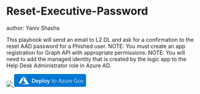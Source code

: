 # Reset-Executive-Password
author: Yaniv Shasha

This playbook will send an email to L2 DL and ask for a confirmation to the reset AAD password for a Phished user.
NOTE: You must create an app registration for Graph API with appropriate permissions.
NOTE: You will need to add the managed identity that is created by the logic app to the Help Desk Administrator role in Azure AD.

<a href="https://azuredeploy.net/?repository=https://github.com/Yaniv-Shasha/Sentinel/tree/master/Playbooks/Reset-Executive-Password" target="_blank">
    <img src="http://azuredeploy.net/deploybutton.png"/>
</a>
<a href="https://portal.azure.us/#create/Microsoft.Template/uri/https%3A%2F%2Fraw.githubusercontent.com%2FYaniv-Shasha%2FSentinel%2Fmaster%2FPlaybooks%2FReset-Executive-Password%2Fazuredeploy.json" target="_blank">
<img src="https://raw.githubusercontent.com/Azure/azure-quickstart-templates/master/1-CONTRIBUTION-GUIDE/images/deploytoazuregov.png"/>
</a>
